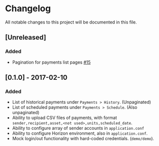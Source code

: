 # Changelog

All notable changes to this project will be documented in this file.

## [Unreleased]
### Added
- Pagination for payments list pages [#15](https://github.com/0rora/0rora/issues/15)

## [0.1.0] - 2017-02-10

### Added
- List of historical payments under `Payments > History`. (Unpaginated)
- List of scheduled payments under `Payments > Schedule`. (Also unpaginated)
- Ability to upload CSV files of payments, with format `sender,recipient,asset,<not used>,units,scheduled_date`.
- Ability to configure array of sender accounts in `application.conf`
- Ability to configure Horizon environment, also in `application.conf`.
- Mock login/out functionality with hard-coded credentials. (`demo/demo`).

